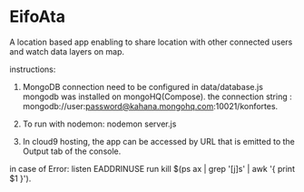 EifoAta
=======
A location based app enabling to share location with other connected users and watch data layers on map.

instructions:
1. MongoDB connection need to be configured in data/database.js 
   mongodb was installed on mongoHQ(Compose). the connection string : mongodb://user:password@kahana.mongohq.com:10021/konfortes.
   
2. To run with nodemon: nodemon server.js

3. In cloud9 hosting, the app can be accessed by URL that is emitted to the Output tab of the console.

in case of Error: listen EADDRINUSE run kill $(ps ax | grep '[j]s' | awk '{ print $1 }').
